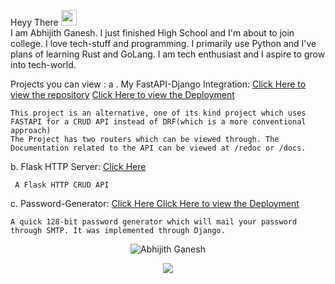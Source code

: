Heyy There <img src = "https://media.giphy.com/media/hvRJCLFzcasrR4ia7z/giphy.gif" width = "25px;">
<br>
I am Abhijith Ganesh. I just finished High School and I'm about to join college.
I love tech-stuff and programming. I primarily use Python and I've plans of learning Rust and GoLang.
I am tech enthusiast and I aspire to grow into tech-world.

Projects you can view :
  a . My FastAPI-Django Integration:
    <a href = "https://github.com/AbhijithGanesh/FastAPI-Django-Integration"> Click Here to view the repository</a>
    <a href = "https://fastapi-django.herokuapp.com/Application/"> Click Here to view the Deployment</a>
    
    This project is an alternative, one of its kind project which uses FASTAPI for a CRUD API instead of DRF(which is a more conventional approach) 
    The Project has two routers which can be viewed through. The Documentation related to the API can be viewed at /redoc or /docs.
  b. Flask HTTP Server:
    <a href = "github.com/AbhijithGanesh/Flask-HTTP-Server"> Click Here </a>
     
     A Flask HTTP CRUD API
    
  c. Password-Generator:
    <a href = "https://github.com/AbhijithGanesh/Password-Generator-Django/"/> Click Here </a>
    <a href = "https://team-unhackables.herokuapp.com/"> Click Here to view the Deployment</a>
   
    A quick 128-bit password generator which will mail your password through SMTP. It was implemented through Django.
      


<p align="center"> 
<img src="https://github-readme-stats.vercel.app/api?username=AbhijithGanesh&show_icons=true&theme=gotham" alt="Abhijith Ganesh" />
</p>

<div align = 'center'>
<img src = "https://github-readme-stats.vercel.app/api/top-langs/?username=AbhijithGanesh&theme=gotham"/>
</div>




